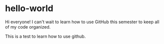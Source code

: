 # hello-world

Hi everyone!
I can't wait to learn how to use GitHub this semester to keep all of my code organized.

This is a test to learn how to use github.
